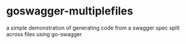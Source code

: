 # goswagger-multiplefiles
a simple demonstration of generating code from a swagger spec split across files using go-swagger
